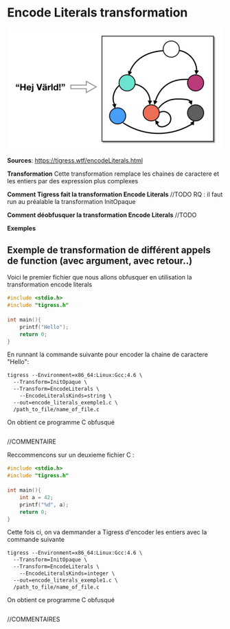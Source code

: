 # Encode Literals transformation

![img](./assets/encode_literals_schema.png)

**Sources**:
https://tigress.wtf/encodeLiterals.html

**Transformation**
Cette transformation remplace les chaines de caractere et les entiers par des expression plus complexes

**Comment Tigress fait la transformation Encode Literals**
//TODO
RQ : il faut run au préalable la transformation InitOpaque

**Comment déobfusquer la transformation Encode Literals**
//TODO

**Exemples**

## Exemple de transformation de différent appels de function (avec argument, avec retour..)
Voici le premier fichier que nous allons obfusquer en utilisation la transformation encode literals

``` c
#include <stdio.h>
#include "tigress.h"

int main(){
	printf("Hello");
	return 0;
}
```

En runnant la commande suivante pour encoder la chaine de caractere "Hello": 

``` 
tigress --Environment=x86_64:Linux:Gcc:4.6 \
  --Transform=InitOpaque \
  --Transform=EncodeLiterals \
    --EncodeLiteralsKinds=string \
  --out=encode_literals_exemple1.c \
  /path_to_file/name_of_file.c
```

On obtient ce programme C obfusqué

``` c
```

//COMMENTAIRE 

Reccommencons sur un deuxieme fichier C :

``` c
#include <stdio.h>
#include "tigress.h"

int main(){
    int a = 42;
	printf("%d", a);
	return 0;
}
``` 

Cette fois ci, on va demmander a Tigress d'encoder les entiers avec la commande suivante 

``` 
tigress --Environment=x86_64:Linux:Gcc:4.6 \
  --Transform=InitOpaque \
  --Transform=EncodeLiterals \
    --EncodeLiteralsKinds=integer \
  --out=encode_literals_exemple1.c \
  /path_to_file/name_of_file.c
```

On obtient ce programme C obfusqué

``` c
```

//COMMENTAIRES